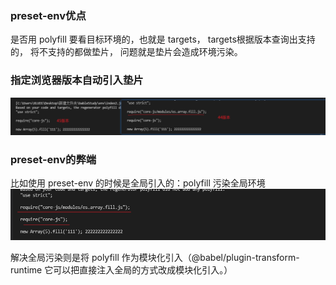 ### preset-env优点
是否用 polyfill 要看目标环境的，也就是 targets， targets根据版本查询出支持的， 将不支持的都做垫片， 问题就是垫片会造成环境污染。

### 指定浏览器版本自动引入垫片
<img src="./c.png"/>



### preset-env的弊端
比如使用 preset-env 的时候是全局引入的：polyfill 污染全局环境
<img src="./b.png"/>

解决全局污染则是将 polyfill 作为模块化引入（@babel/plugin-transform-runtime 它可以把直接注入全局的方式改成模块化引入。）
